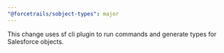 ```yaml
---
"@forcetrails/sobject-types": major
---
```


This change uses sf cli plugin to run commands and generate types for Salesforce objects.
